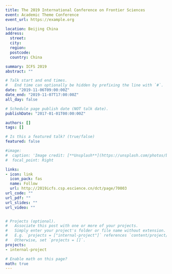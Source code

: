 ```yaml
---
title: The 2019 International Conference on Frontier Sciences
event: Academic Theme Conference
event_url: https://example.org

location: Beijing China  
address:
  street: 
  city: 
  region: 
  postcode: 
  country: China

summary: ICFS 2019 
abstract: ""

# Talk start and end times.
#   End time can optionally be hidden by prefixing the line with `#`.
date: "2019-11-06T09:00:00Z"
date_end: "2019-11-07T17:00:00Z"
all_day: false

# Schedule page publish date (NOT talk date).
publishDate: "2017-01-01T00:00:00Z"

authors: []
tags: []

# Is this a featured talk? (true/false)
featured: false

#image:
#  caption: 'Image credit: [**Unsplash**](https://unsplash.com/photos/bzdhc5b3Bxs)'
#  focal_point: Right

links:
- icon: link
  icon_pack: fas
  name: Follow
  url: http://2019icfs.csp.escience.cn/dct/page/70003
url_code: ""
url_pdf: ""
url_slides: ""
url_video: ""


# Projects (optional).
#   Associate this post with one or more of your projects.
#   Simply enter your project's folder or file name without extension.
#   E.g. `projects = ["internal-project"]` references `content/project/deep-learning/index.md`.
#   Otherwise, set `projects = []`.
projects:
- internal-project

# Enable math on this page?
math: true
---
```


